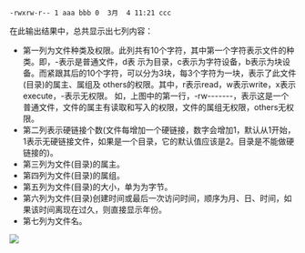 ```
-rwxrw-r-- 1 aaa bbb 0  3月  4 11:21 ccc
```
在此输出结果中，总共显示出七列内容：
- 第一列为文件种类及权限。此列共有10个字符，其中第一个字符表示文件的种类。即，-表示是普通文件，d表 示为目录，c表示为字符设备，b表示为块设备。而紧跟其后的10个字符，可以分为3块，每3个字符为一块，表示了此文件(目录)的属主、属组及 others的权限。其中，r表示read，w表示write，x表示execute，-表示无权限。
如，上图中的第一行，-rw-------，表示这是一个普通文件，文件的属主有读取和写入的权限，文件的属组无权限，others无权限。
- 第二列表示硬链接个数(文件每增加一个硬链接，数字会增加1，默认从1开始，1表示无硬链接文件，如果是一个目录，它的默认值应该是2。目录是不能做硬链接的)。
- 第三列为文件(目录)的属主。
- 第四列为文件(目录)的属组。
- 第五列为文件(目录)的大小，单为为字节。
- 第六列为文件(目录)创建时间或最后一次访问时间，顺序为月、日、时间，如果该时间离现在过久，则直接显示年份。
- 第七列为文件名。

![](https://uploadfiles.nowcoder.com/images/20160703/284361_1467545717226_794F6F23213EE88A2729AAA2CFD76847)
